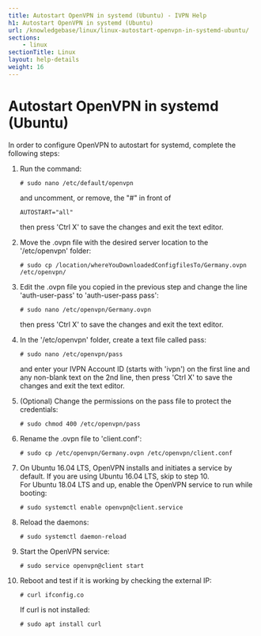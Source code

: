 ```yaml
---
title: Autostart OpenVPN in systemd (Ubuntu) - IVPN Help
h1: Autostart OpenVPN in systemd (Ubuntu)
url: /knowledgebase/linux/linux-autostart-openvpn-in-systemd-ubuntu/
sections:
    - linux
sectionTitle: Linux
layout: help-details
weight: 16
---
```

# Autostart OpenVPN in systemd (Ubuntu)

In order to configure OpenVPN to autostart for systemd, complete the following steps:

1.  Run the command:

    ```
    # sudo nano /etc/default/openvpn
    ```

    and uncomment, or remove, the "#" in front of

    ```
    AUTOSTART="all"
    ```

    then press 'Ctrl X' to save the changes and exit the text editor.

2.  Move the .ovpn file with the desired server location to the '/etc/openvpn' folder:

    ```
    # sudo cp /location/whereYouDownloadedConfigfilesTo/Germany.ovpn /etc/openvpn/    
    ```

3.  Edit the .ovpn file you copied in the previous step and change the line 'auth-user-pass' to 'auth-user-pass pass':

    ```
    # sudo nano /etc/openvpn/Germany.ovpn
    ```

    then press 'Ctrl X' to save the changes and exit the text editor.

4.  In the '/etc/openvpn' folder, create a text file called pass:

    ```
    # sudo nano /etc/openvpn/pass
    ```

    and enter your IVPN Account ID (starts with 'ivpn') on the first line and any non-blank text on the 2nd line, then press 'Ctrl X' to save the changes and exit the text editor.

5.  (Optional) Change the permissions on the pass file to protect the credentials:

    ```
    # sudo chmod 400 /etc/openvpn/pass
    ```

6.  Rename the .ovpn file to 'client.conf':

    ```
    # sudo cp /etc/openvpn/Germany.ovpn /etc/openvpn/client.conf
    ```

7.  On Ubuntu 16.04 LTS, OpenVPN installs and initiates a service by default. If you are using Ubuntu 16.04 LTS, skip to step 10.  
    For Ubuntu 18.04 LTS and up, enable the OpenVPN service to run while booting:

    ```
    # sudo systemctl enable openvpn@client.service
    ```

8.  Reload the daemons:

    ```
    # sudo systemctl daemon-reload
    ```

9.  Start the OpenVPN service:

    ```
    # sudo service openvpn@client start
    ```

10. Reboot and test if it is working by checking the external IP:

    ```
    # curl ifconfig.co
    ```

    If curl is not installed:

    ```
    # sudo apt install curl
    ```
